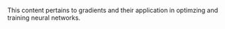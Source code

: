 This content pertains to gradients and their application in optimzing and training neural networks.
